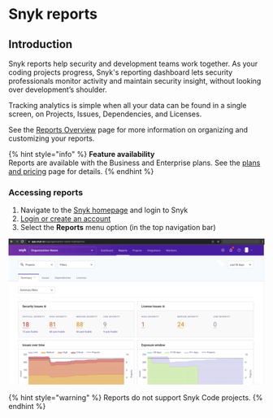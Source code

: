 # Snyk reports

## Introduction

Snyk reports help security and development teams work together. As your coding projects progress, Snyk's reporting dashboard lets security professionals monitor activity and maintain security insight, without looking over development’s shoulder.

Tracking analytics is simple when all your data can be found in a single screen, on Projects, Issues, Dependencies, and Licenses.

See the [Reports Overview](reports-overview.md) page for more information on organizing and customizing your reports.

{% hint style="info" %}
**Feature availability**\
Reports are available with the Business and Enterprise plans. See the [plans and pricing](https://snyk.io/plans/) page for details.
{% endhint %}

### Accessing reports

1. Navigate to the [Snyk homepage](https://snyk.io) and login to Snyk
2. [Login or create an account](https://app.snyk.io/login)
3. Select the **Reports** menu option (in the top navigation bar)

![The report tab is located in the top nav bar as shown here.](<../../.gitbook/assets/Screen Shot 2022-02-22 at 2.58.43 PM.png>)

{% hint style="warning" %}
Reports do not support Snyk Code projects.
{% endhint %}
